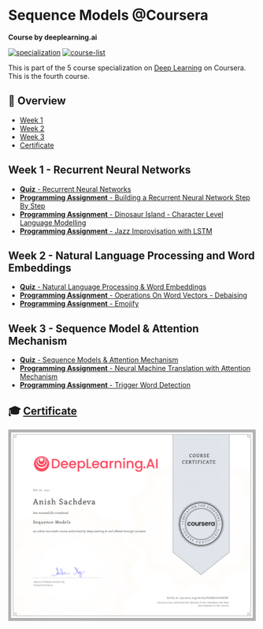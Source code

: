 # Sequence Models @Coursera

__Course by deeplearning.ai__

[![specialization](https://img.shields.io/badge/specialization-Deep%20Learning-<COLOR>.svg)](https://github.com/anishLearnsToCode/deep-learning-ai)
[![course-list](https://img.shields.io/badge/also%20see-Other%20Coursera%20Courses-1f72ff.svg)](https://github.com/anishLearnsToCode/course-list#coursera)

This is part of the 5 course specialization on 
[Deep Learning](https://github.com/anishLearnsToCode/deep-learning-ai) 
on Coursera. This is the fourth course.

## 📖 Overview
- [Week 1](#week-1---recurrent-neural-networks)
- [Week 2](#week-2---natural-language-processing-and-word-embeddings)
- [Week 3](#week-3---sequence-model--attention-mechanism)
- [Certificate](#-certificate)

## Week 1 - Recurrent Neural Networks
- [__Quiz__ - Recurrent Neural Networks](week_1/quiz/quiz.md)
- [__Programming Assignment__ - Building a Recurrent Neural Network Step By Step](week_1/building-recurrent-nn-step-by-step/Building_a_Recurrent_Neural_Network_Step_by_Step_v3b.ipynb)
- [__Programming Assignment__ - Dinosaur Island - Character Level Language Modelling](week_1/dinasour-island-character-level-language-modelling/Dinosaurus_Island_Character_level_language_model_final_v3b.ipynb)
- [__Programming Assignment__ - Jazz Improvisation with LSTM](week_1/jazz-improv-with-lstm/Improvise_a_Jazz_Solo_with_an_LSTM_Network_v3a.ipynb)

## Week 2 - Natural Language Processing and Word Embeddings
- [__Quiz__ - Natural Language Processing & Word Embeddings](week_2/)
- [__Programming Assignment__ - Operations On Word Vectors - Debaising](week_2/)
- [__Programming Assignment__ - Emojify](week_2/)

## Week 3 - Sequence Model & Attention Mechanism
- [__Quiz__ - Sequence Models & Attention Mechanism](week_3/)
- [__Programming Assignment__ - Neural Machine Translation with Attention Mechanism](week_3/)
- [__Programming Assignment__ - Trigger Word Detection](week_3/)

## 🎓 [Certificate](https://coursera.org/verify/)
![certificate](assets/certificate.png)
